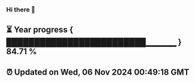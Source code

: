 ### Hi there 👋
⏳ Year progress { █████████████████████████▁▁▁▁▁ } 84.71 %
---
⏰ Updated on Wed, 06 Nov 2024 00:49:18 GMT
---
